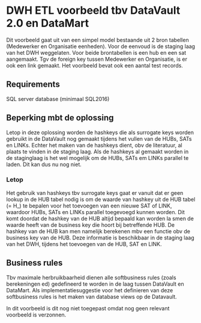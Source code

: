 # DWH ETL voorbeeld tbv DataVault 2.0 en DataMart
Dit voorbeeld gaat uit van een simpel model bestaande uit 2 bron tabellen (Medewerker en Organisatie eenheden).
Voor de eenvoud is de staging laag van het DWH weggelaten.
Voor beide brontabellen is een hub en een sat aangemaakt.
Tgv de foreign key tussen Medewerker en Organisatie, is er ook een link gemaakt.
Het voorbeeld bevat ook een aantal test records.

## Requirements
SQL server database (minimaal SQL2016)

## Beperking mbt de oplossing
Letop in deze oplossing worden de hashkeys die als surrogate keys worden gebruikt in de DataVault
nog gemaakt tijdens het vullen van de HUBs, SATs en LINKs. Echter het maken van de hashkeys dient,
obv de literatuur, al plaats te vinden in de staging laag. Als de hashkeys al gemaakt worden in de staginglaag
is het wel mogelijk om de HUBs, SATs em LINKs parallel te laden. Dit kan dus nu nog niet.

### Letop
Het gebruik van hashkeys tbv surrogate keys gaat er vanuit dat er geen lookup in de HUB tabel nodig is
om de waarde van hashkey uit de HUB tabel (= H_<HUBnaaam>) te bepalen voor het toevoegen van een nieuwe SAT of LINK,
waardoor HUBs, SATs en LINKs parallel toegevoegd kunnen worden. Dit komt doordat de hashkey van de HUB altijd bepaald
kan worden la smen de waarde heeft van de business key die hoort bij betreffende HUB. De hashkey van de HUB
kan men namelijk berekenen mbv een functie obv de business key van de HUB. Deze informatie is beschikbaar in de
staging laag van het DWH, tijdens het toevoegen van de HUB, SAT en LINK. 


## Business rules
Tbv maximale herbruikbaarheid dienen alle softbusiness rules (zoals berekeningen ed)
gedefineerd te worden in de laag tussen DataVault en DataMart.
Als implementatiesuggestie voor het definieren van deze softbusiness rules is het maken van database views
op de Datavault.

In dit voorbeeld is dit nog niet toegepast omdat nog geen relevant voorbeeld is verzonnen.